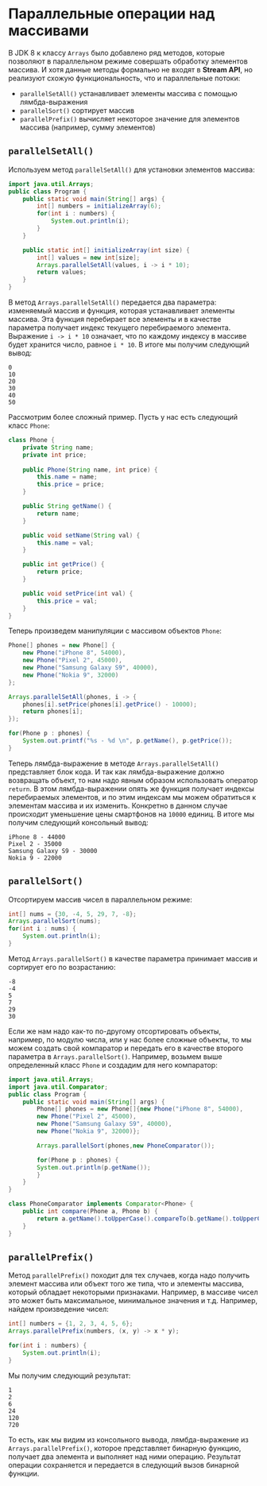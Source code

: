 # Параллельные операции над массивами
В JDK 8 к классу `Arrays` было добавлено ряд методов, которые позволяют в параллельном режиме совершать обработку элементов массива. И хотя данные методы формально не входят в **Stream API**, но реализуют схожую функциональность, что и параллельные потоки:

- `parallelSetAll()` устанавливает элементы массива с помощью лямбда-выражения
- `parallelSort()` сортирует массив
- `parallelPrefix()` вычисляет некоторое значение для элементов массива (например, сумму элементов)


## `parallelSetAll()`
Используем метод `parallelSetAll()` для установки элементов массива:

```java
import java.util.Arrays;
public class Program {
    public static void main(String[] args) {
        int[] numbers = initializeArray(6);
        for(int i : numbers) {
            System.out.println(i);
        }
    } 

    public static int[] initializeArray(int size) {
        int[] values = new int[size];
        Arrays.parallelSetAll(values, i -> i * 10);
        return values;
    }
}
```

В метод `Arrays.parallelSetAll()` передается два параметра: изменяемый массив и функция, которая устанавливает элементы массива. Эта функция перебирает все элементы и в качестве параметра получает индекс текущего перебираемого элемента. Выражение `i -> i * 10` означает, что по каждому индексу в массиве будет хранится число, равное `i * 10`. В итоге мы получим следующий вывод:

```out
0
10
20
30
40
50
```

Рассмотрим более сложный пример. Пусть у нас есть следующий класс `Phone`:

```java
class Phone {
    private String name;
    private int price;
     
    public Phone(String name, int price) {
        this.name = name;
        this.price = price;
    }

    public String getName() {
        return name;
    }

    public void setName(String val) {
        this.name = val;
    }

    public int getPrice() {
        return price;
    }

    public void setPrice(int val) {
        this.price = val;
    }
}
```

Теперь произведем манипуляции с массивом объектов `Phone`:

```java
Phone[] phones = new Phone[] {
    new Phone("iPhone 8", 54000), 
    new Phone("Pixel 2", 45000),
    new Phone("Samsung Galaxy S9", 40000),
    new Phone("Nokia 9", 32000)
};

Arrays.parallelSetAll(phones, i -> {
    phones[i].setPrice(phones[i].getPrice() - 10000); 
    return phones[i];
});

for(Phone p : phones) {
    System.out.printf("%s - %d \n", p.getName(), p.getPrice());
}
```

Теперь лямбда-выражение в методе `Arrays.parallelSetAll()` представляет блок кода. И так как лямбда-выражение должно возвращать объект, то нам надо явным образом использовать оператор `return`. В этом лямбда-выражении опять же функция получает индексы перебираемых элементов, и по этим индексам мы можем обратиться к элементам массива и их изменить. Конкретно в данном случае происходит уменьшение цены смартфонов на `10000` единиц. В итоге мы получим следующий консольный вывод:

```out
iPhone 8 - 44000 
Pixel 2 - 35000 
Samsung Galaxy S9 - 30000 
Nokia 9 - 22000
```


## `parallelSort()`
Отсортируем массив чисел в параллельном режиме:

```java
int[] nums = {30, -4, 5, 29, 7, -8};
Arrays.parallelSort(nums);
for(int i : nums) {
    System.out.println(i);
}
```

Метод `Arrays.parallelSort()` в качестве параметра принимает массив и сортирует его по возрастанию:

```out
-8
-4
5
7
29
30
```

Если же нам надо как-то по-другому отсортировать объекты, например, по модулю числа, или у нас более сложные объекты, то мы можем создать свой компаратор и передать его в качестве второго параметра в `Arrays.parallelSort()`. Например, возьмем выше определенный класс `Phone` и создадим для него компаратор:

```java
import java.util.Arrays;
import java.util.Comparator;
public class Program {
    public static void main(String[] args) {
        Phone[] phones = new Phone[]{new Phone("iPhone 8", 54000), 
        new Phone("Pixel 2", 45000),
        new Phone("Samsung Galaxy S9", 40000),
        new Phone("Nokia 9", 32000)};

        Arrays.parallelSort(phones,new PhoneComparator());

        for(Phone p : phones) {
        System.out.println(p.getName());
        }
    }
}

class PhoneComparator implements Comparator<Phone> {
    public int compare(Phone a, Phone b) {
        return a.getName().toUpperCase().compareTo(b.getName().toUpperCase());
    }
}
```


## `parallelPrefix()`
Метод `parallelPrefix()` походит для тех случаев, когда надо получить элемент массива или объект того же типа, что и элементы массива, который обладает некоторыми признаками. Например, в массиве чисел это может быть максимальное, минимальное значения и т.д. Например, найдем произведение чисел:

```java
int[] numbers = {1, 2, 3, 4, 5, 6};
Arrays.parallelPrefix(numbers, (x, y) -> x * y);

for(int i : numbers) {
    System.out.println(i);
}
```

Мы получим следующий результат:

```out
1
2
6
24
120
720
```

То есть, как мы видим из консольного вывода, лямбда-выражение из `Arrays.parallelPrefix()`, которое представляет бинарную функцию, получает два элемента и выполняет над ними операцию. Результат операции сохраняется и передается в следующий вызов бинарной функции.